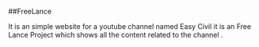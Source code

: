 ##FreeLance

It is an simple website for a youtube channel named Easy Civil it is an Free Lance Project which shows all the content related to the channel .
